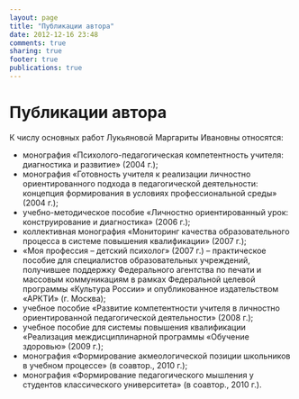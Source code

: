 ```yaml
---
layout: page
title: "Публикации автора"
date: 2012-12-16 23:48
comments: true
sharing: true
footer: true
publications: true
---
```

# Публикации автора

К числу основных работ Лукьяновой Маргариты Ивановны относятся: 

  * монография «Психолого-педагогическая компетентность учителя: диагностика и развитие» (2004 г.);
  * монография «Готовность учителя к реализации личностно ориентированного подхода в педагогической деятельности: концепция формирования  в условиях профессиональной среды» (2004 г.);
  * учебно-методическое пособие «Личностно ориентированный урок: конструирование и диагностика» (2006 г.);
  * коллективная монография «Мониторинг качества образовательного процесса в системе повышения квалификации» (2007 г.);
  * «Моя профессия – детский психолог» (2007 г.) – практическое пособие для специалистов образовательных учреждений, получившее поддержку Федерального агентства по печати и массовым коммуникациям в рамках Федеральной целевой программы «Культура России» и опубликованное издательством «АРКТИ» (г. Москва);
  * учебное пособие «Развитие компетентности учителя в личностно ориентированной педагогической деятельности» (2008 г.); 
  * учебное пособие для системы повышения квалификации «Реализация междисциплинарной программы «Обучение здоровью» (2009 г.);
  * монография «Формирование акмеологической позиции школьников в учебном процессе» (в соавтор., 2010 г.);
  * монография «Формирование педагогического мышления у студентов классического университета» (в соавтор., 2010 г.).